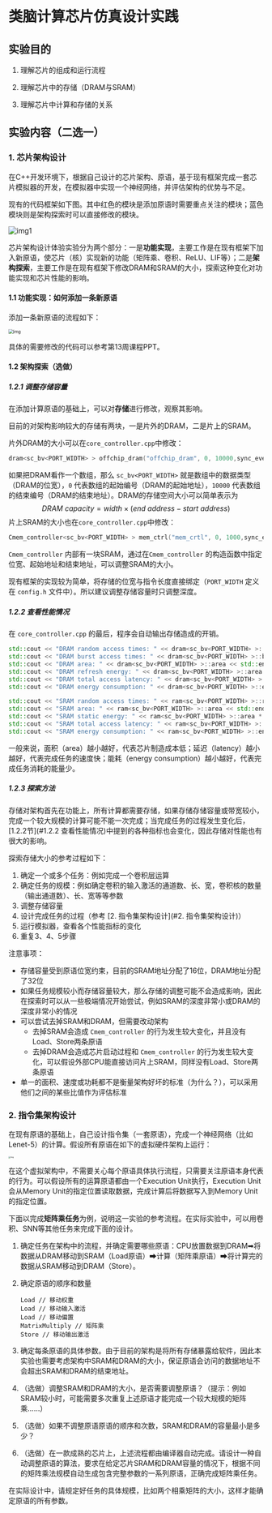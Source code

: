 # 类脑计算芯片仿真设计实践

## 实验目的

1. 理解芯片的组成和运行流程

2. 理解芯片中的存储（DRAM与SRAM） 

3. 理解芯片中计算和存储的关系

 

## 实验内容（二选一）

### 1.  芯片架构设计

在C++开发环境下，根据自己设计的芯片架构、原语，基于现有框架完成一套芯片模拟器的开发，在模拟器中实现一个神经网络，并评估架构的优势与不足。

现有的代码框架如下图。其中红色的模块是添加原语时需要重点关注的模块；蓝色模块则是架构探索时可以直接修改的模块。

![img1](image/simulator_architecture.jpg)

芯片架构设计体验实验分为两个部分：一是**功能实现**，主要工作是在现有框架下加入新原语，使芯片（核）实现新的功能（矩阵乘、卷积、ReLU、LIF等）；二是**架构探索**，主要工作是在现有框架下修改DRAM和SRAM的大小，探索这种变化对功能实现和芯片性能的影响。

#### 1.1  功能实现：如何添加一条新原语

添加一条新原语的流程如下：

<img src="image/add_a_new_prim.jpg" alt="img" style="zoom:60%;" />

具体的需要修改的代码可以参考第13周课程PPT。

#### 1.2  架构探索（选做）

##### 1.2.1 调整存储容量

在添加计算原语的基础上，可以对**存储**进行修改，观察其影响。

目前的对架构影响较大的存储有两块，一是片外的DRAM，二是片上的SRAM。

片外DRAM的大小可以在```core_controller.cpp```中修改：

```c++
dram<sc_bv<PORT_WIDTH> > offchip_dram("offchip_dram", 0, 10000,sync_event, trace_event_queue_tb);
```

如果把DRAM看作一个数组，那么 ```sc_bv<PORT_WIDTH>``` 就是数组中的数据类型（DRAM的位宽），`0` 代表数组的起始编号（DRAM的起始地址），`10000` 代表数组的结束编号（DRAM的结束地址）。DRAM的存储空间大小可以简单表示为
$$
DRAM\ capacity=width \times (end\ address-start\ address)
$$
片上SRAM的大小也在```core_controller.cpp```中修改：

```c++
Cmem_controller<sc_bv<PORT_WIDTH> > mem_ctrl("mem_crtl", 0, 1000,sync_event,trace_event_queue_tb);
```

`Cmem_controller` 内部有一块SRAM，通过在`Cmem_controller` 的构造函数中指定位宽、起始地址和结束地址，可以调整SRAM的大小。

现有框架的实现较为简单，将存储的位宽与指令长度直接绑定（`PORT_WIDTH` 定义在 `config.h` 文件中）。所以建议调整存储容量时只调整深度。

##### 1.2.2 查看性能情况

在 `core_controller.cpp` 的最后，程序会自动输出存储造成的开销。

```c++
std::cout << "DRAM random access times: " << dram<sc_bv<PORT_WIDTH> >::random_access_times << std::endl;
std::cout << "DRAM burst access times: " << dram<sc_bv<PORT_WIDTH> >::burst_access_times << std::endl;
std::cout << "DRAM area: " << dram<sc_bv<PORT_WIDTH> >::area << std::endl;
std::cout << "DRAM refresh energy: " << dram<sc_bv<PORT_WIDTH> >::area * tb.simulater_time * RAM_REFRESH_POWER<< std::endl;
std::cout << "DRAM total access latency: " << dram<sc_bv<PORT_WIDTH> >::total_access_latency << std::endl;
std::cout << "DRAM energy consumption: " << dram<sc_bv<PORT_WIDTH> >::energy_consumption << std::endl;

std::cout << "SRAM random access times: " << ram<sc_bv<PORT_WIDTH> >::random_access_times << std::endl;
std::cout << "SRAM area: " << ram<sc_bv<PORT_WIDTH> >::area << std::endl;
std::cout << "SRAM static energy: " << ram<sc_bv<PORT_WIDTH> >::area * tb.simulater_time * RAM_STATIC_POWER << std::endl;
std::cout << "SRAM total access latency: " << ram<sc_bv<PORT_WIDTH> >::total_access_latency << std::endl;
std::cout << "SRAM energy consumption: " << ram<sc_bv<PORT_WIDTH> >::energy_consumption << std::endl;
```

一般来说，面积（area）越小越好，代表芯片制造成本低；延迟（latency）越小越好，代表完成任务的速度快；能耗（energy consumption）越小越好，代表完成任务消耗的能量少。

##### 1.2.3 探索方法

存储对架构首先在功能上，所有计算都需要存储，如果存储存储容量或带宽较小，完成一个较大规模的计算可能不能一次完成；当完成任务的过程发生变化后，[1.2.2节](#1.2.2 查看性能情况)中提到的各种指标也会变化，因此存储对性能也有很大的影响。

探索存储大小的参考过程如下：

1. 确定一个或多个任务：例如完成一个卷积层运算
2. 确定任务的规模：例如确定卷积的输入激活的通道数、长、宽，卷积核的数量（输出通道数）、长、宽等等参数
3. 调整存储容量
4. 设计完成任务的过程（参考 [2. 指令集架构设计](#2. 指令集架构设计)）
5. 运行模拟器，查看各个性能指标的变化
6. 重复3、4、5步骤

注意事项：

* 存储容量受到原语位宽约束，目前的SRAM地址分配了16位，DRAM地址分配了32位
* 如果任务规模较小而存储容量较大，那么存储的调整可能不会造成影响，因此在探索时可以从一些极端情况开始尝试，例如SRAM的深度非常小或DRAM的深度非常小的情况
* 可以尝试去掉SRAM和DRAM，但需要改动架构
  * 去掉SRAM会造成 `Cmem_controller` 的行为发生较大变化，并且没有Load、Store两条原语
  * 去掉DRAM会造成芯片启动过程和 `Cmem_controller` 的行为发生较大变化，可以假设外部CPU能直接访问片上SRAM，同样没有Load、Store两条原语
* 单一的面积、速度或功耗都不是衡量架构好坏的标准（为什么？），可以采用他们之间的某些比值作为评估标准

### 2. 指令集架构设计

在现有原语的基础上，自己设计指令集（一套原语），完成一个神经网络（比如Lenet-5）的计算。假设所有原语在如下的虚拟硬件架构上运行：

<img src="image/chip_architecture.png" alt="img" style="zoom:25%;" />

在这个虚拟架构中，不需要关心每个原语具体执行流程，只需要关注原语本身代表的行为。可以假设所有的运算原语都由一个Execution Unit执行，Execution Unit会从Memory Unit的指定位置读取数据，完成计算后将数据写入到Memory Unit的指定位置。

下面以完成**矩阵乘任务**为例，说明这一实验的参考流程。在实际实验中，可以用卷积、SNN等其他任务来完成下面的设计。

1. 确定任务在架构中的流程，并确定需要哪些原语：CPU放置数据到DRAM➡将数据从DRAM移动到SRAM（Load原语）➡计算（矩阵乘原语）➡将计算完的数据从SRAM移动到DRAM（Store）。

2. 确定原语的顺序和数量

   ```
   Load // 移动权重
   Load // 移动输入激活
   Load // 移动偏置
   MatrixMultiply // 矩阵乘
   Store // 移动输出激活
   ```

3. 确定每条原语的具体参数。由于目前的架构是将所有存储暴露给软件，因此本实验也需要考虑架构中SRAM和DRAM的大小，保证原语会访问的数据地址不会超出SRAM和DRAM的结束地址。
4. （选做）调整SRAM和DRAM的大小，是否需要调整原语？（提示：例如SRAM较小时，可能需要多次重复上述原语才能完成一个较大规模的矩阵乘……）
5. （选做）如果不调整原语原语的顺序和次数，SRAM和DRAM的容量最小是多少？
6. （选做）在一款成熟的芯片上，上述流程都由编译器自动完成。请设计一种自动调整原语的算法，要求在给定芯片SRAM和DRAM容量的情况下，根据不同的矩阵乘法规模自动生成包含完整参数的一系列原语，正确完成矩阵乘任务。

在实际设计中，请规定好任务的具体规模，比如两个相乘矩阵的大小，这样才能确定原语的所有参数。